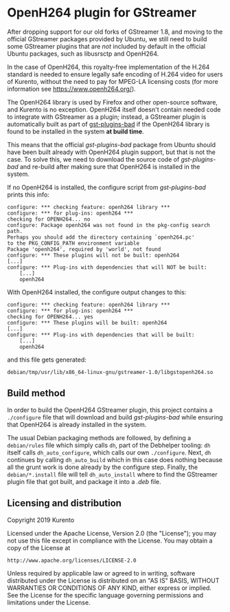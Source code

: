 OpenH264 plugin for GStreamer
=============================

After dropping support for our old forks of GStreamer 1.8, and moving to the official GStreamer packages provided by Ubuntu, we still need to build some GStreamer plugins that are *not* included by default in the official Ubuntu packages, such as libusrsctp and OpenH264.

In the case of OpenH264, this royalty-free implementation of the H.264 standard is needed to ensure legally safe encoding of H.264 video for users of Kurento, without the need to pay for MPEG-LA licensing costs (for more information see https://www.openh264.org/).

The OpenH264 library is used by Firefox and other open-source software, and Kurento is no exception. OpenH264 itself doesn't contain needed code to integrate with GStreamer as a plugin; instead, a GStreamer plugin is automatically built as part of [gst-plugins-bad](https://gitlab.freedesktop.org/gstreamer/gst-plugins-bad) if the OpenH264 library is found to be installed in the system **at build time**.

This means that the official *gst-plugins-bad* package from Ubuntu should have been built already with OpenH264 plugin support, but that is not the case. To solve this, we need to download the source code of *gst-plugins-bad* and re-build after making sure that OpenH264 is installed in the system.

If no OpenH264 is installed, the configure script from *gst-plugins-bad* prints this info:

    configure: *** checking feature: openh264 library ***
    configure: *** for plug-ins: openh264 ***
    checking for OPENH264... no
    configure: Package openh264 was not found in the pkg-config search path.
    Perhaps you should add the directory containing `openh264.pc'
    to the PKG_CONFIG_PATH environment variable
    Package 'openh264', required by 'world', not found
    configure: *** These plugins will not be built: openh264
    [...]
    configure: *** Plug-ins with dependencies that will NOT be built:
        [...]
        openh264

With OpenH264 installed, the configure output changes to this:

    configure: *** checking feature: openh264 library ***
    configure: *** for plug-ins: openh264 ***
    checking for OPENH264... yes
    configure: *** These plugins will be built: openh264
    [...]
    configure: *** Plug-ins with dependencies that will be built:
        [...]
        openh264

and this file gets generated:

    debian/tmp/usr/lib/x86_64-linux-gnu/gstreamer-1.0/libgstopenh264.so



Build method
------------

In order to build the OpenH264 GStreamer plugin, this project contains a `./configure` file that will download and build *gst-plugins-bad* while ensuring that OpenH264 is already installed in the system.

The usual Debian packaging methods are followed, by defining a `debian/rules` file which simply calls `dh`, part of the Debhelper tooling: `dh` itself calls `dh_auto_configure`, which calls our own `./configure`. Next, `dh` continues by calling `dh_auto_build` which in this case does nothing because all the grunt work is done already by the configure step. Finally, the `debian/*.install` file will tell `dh_auto_install` where to find the GStreamer plugin file that got built, and package it into a *.deb* file.



Licensing and distribution
--------------------------

Copyright 2019 Kurento

Licensed under the Apache License, Version 2.0 (the "License");
you may not use this file except in compliance with the License.
You may obtain a copy of the License at

    http://www.apache.org/licenses/LICENSE-2.0

Unless required by applicable law or agreed to in writing, software
distributed under the License is distributed on an "AS IS" BASIS,
WITHOUT WARRANTIES OR CONDITIONS OF ANY KIND, either express or implied.
See the License for the specific language governing permissions and
limitations under the License.
